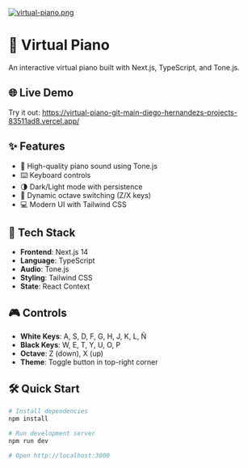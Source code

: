 [![virtual-piano.png](https://i.postimg.cc/T3BHMqtc/virtual-piano.png)](https://postimg.cc/G4JjvYwB)

# 🎹 Virtual Piano

An interactive virtual piano built with Next.js, TypeScript, and Tone.js.

## 🌐 Live Demo

Try it out: https://virtual-piano-git-main-diego-hernandezs-projects-83511ad8.vercel.app/

## ✨ Features

- 🎵 High-quality piano sound using Tone.js
- ⌨️ Keyboard controls
- 🌗 Dark/Light mode with persistence
- 🎼 Dynamic octave switching (Z/X keys)
- 💻 Modern UI with Tailwind CSS

## 🚀 Tech Stack

- **Frontend**: Next.js 14
- **Language**: TypeScript
- **Audio**: Tone.js
- **Styling**: Tailwind CSS
- **State**: React Context

## 🎮 Controls

- **White Keys**: A, S, D, F, G, H, J, K, L, Ñ
- **Black Keys**: W, E, T, Y, U, O, P
- **Octave**: Z (down), X (up)
- **Theme**: Toggle button in top-right corner

## 🛠️ Quick Start

```bash
# Install dependencies
npm install

# Run development server
npm run dev

# Open http://localhost:3000
```

